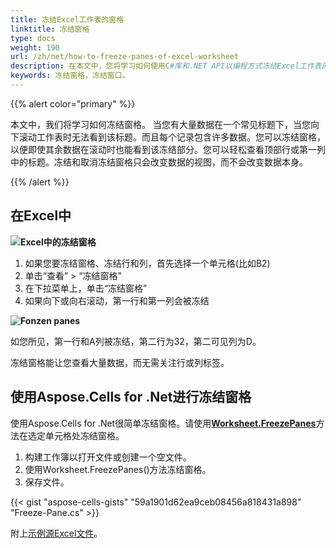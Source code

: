 ```yaml
---
title: 冻结Excel工作表的窗格
linktitle: 冻结窗格
type: docs
weight: 190
url: /zh/net/how-to-freeze-panes-of-excel-worksheet
description: 在本文中，您将学习如何使用C#库和.NET API以编程方式冻结Excel工作表的窗格。
keywords: 冻结窗格，冻结窗口。
---
```


{{% alert color="primary" %}}

本文中，我们将学习如何冻结窗格。
当您有大量数据在一个常见标题下，当您向下滚动工作表时无法看到该标题。而且每个记录包含许多数据。您可以冻结窗格，以便即使其余数据在滚动时也能看到该冻结部分。您可以轻松查看顶部行或第一列中的标题。冻结和取消冻结窗格只会改变数据的视图，而不会改变数据本身。

{{% /alert %}}

## **在Excel中**

**![Excel中的冻结窗格](Freeze-panes.png)**


1. 如果您要冻结窗格、冻结行和列，首先选择一个单元格(比如B2)
2. 单击“查看” > “冻结窗格”
3. 在下拉菜单上，单击“冻结窗格”
4. 如果向下或向右滚动，第一行和第一列会被冻结

**![Fonzen panes](Frozen-Panes.png)**

如您所见，第一行和A列被冻结，第二行为32，第二可见列为D。 

冻结窗格能让您查看大量数据，而无需关注行或列标签。




## **使用Aspose.Cells for .Net进行冻结窗格**
使用Aspose.Cells for .Net很简单冻结窗格。请使用[**Worksheet.FreezePanes**](https://reference.aspose.com/cells/net/aspose.cells/worksheet/freezepanes/)方法在选定单元格处冻结窗格。
1. 构建工作簿以打开文件或创建一个空文件。
2. 使用Worksheet.FreezePanes()方法冻结窗格。
3. 保存文件。

{{< gist "aspose-cells-gists" "59a1901d62ea9ceb08456a818431a898" "Freeze-Pane.cs" >}}

附上[示例源Excel文件](Freeze.xlsx)。

